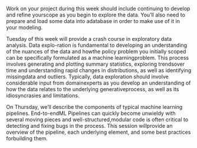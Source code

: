 Work on your project during this week should include continuing to develop and refine yourscope as you begin to explore the data. You’ll also need to prepare and load some data into adatabase in order to make use of it in your modeling.

Tuesday of this week will provide a crash course in exploratory data analysis.  Data explo-ration is fundamental to developing an understanding of the nuances of the data and howthe policy problem you initially scoped can be specifically formulated as a machine learningproblem.  This process involves generating and plotting summary statistics, exploring trendsover time and understanding rapid changes in distributions, as well as identifying missingdata and outliers. Typically, data exploration should involve considerable input from domainexperts as you develop an understanding of how the data relates to the underlying generativeprocess, as well as its idiosyncrasies and limitations.

On Thursday, we’ll describe the components of typical machine learning pipelines. End-to-endML Pipelines can quickly become unwieldy with several moving pieces and well-structured,modular code is often critical to detecting and fixing bugs in the process.  This session willprovide an overview of the pipeline, each underlying element, and some best practices forbuilding them.
